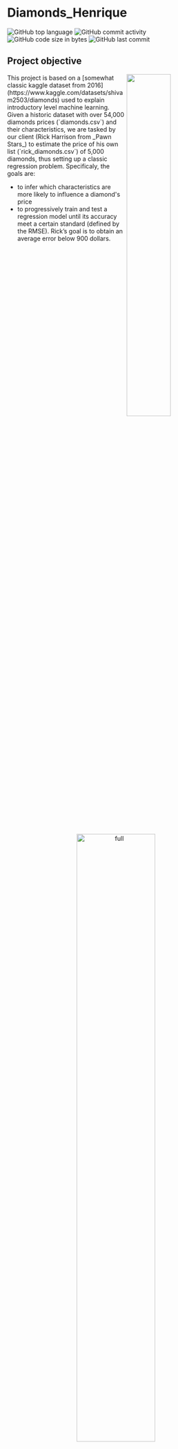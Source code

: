 # Diamonds_Henrique

![GitHub top language](https://img.shields.io/github/languages/top/hbatistuzzo/Diamonds_Henrique)
![GitHub commit activity](https://img.shields.io/github/commit-activity/m/hbatistuzzo/Diamonds_Henrique)
![GitHub code size in bytes](https://img.shields.io/github/languages/code-size/hbatistuzzo/Diamonds_Henrique)
![GitHub last commit](https://img.shields.io/github/last-commit/hbatistuzzo/Diamonds_Henrique)

## Project objective

<img src="images/diamonds.jpg" align="right" width="45%"/>
This project is based on a [somewhat classic kaggle dataset from 2016](https://www.kaggle.com/datasets/shivam2503/diamonds) used to explain introductory level machine learning.
Given a historic dataset with over 54,000 diamonds prices (`diamonds.csv`) and their characteristics, we are tasked by our client (Rick Harrison from _Pawn Stars_) to estimate the price of his own list (`rick_diamonds.csv`)
of 5,000 diamonds, thus setting up a classic regression problem. Specificaly, the goals are:


- to infer which characteristics are more likely to influence a diamond's price
- to progressively train and test a regression model until its accuracy meet a certain standard (defined by the RMSE). Rick’s goal is to obtain an average error below 900 dollars.


<p align="center"><img src="images/challenge_objectives.png" alt="full"  width="60%"></p>

---

## Technologies
- Python 3.8.3
	- Pandas 1.4.4
	- Numpy 1.20.3
	- Pycaret 2.3.10
	- Seaborn 0.11.2
	- Matplotlib 3.5.3
	- SQLAlchemy 1.4.42
	- Scikit-learn 1.1

---

## Dataset Description and Inspection:

The list of diamonds contains the following information:

- carat (0.2-5.01): The carat is the diamond’s physical weight measured in metric carats. One carat equals 0.20 gram and is subdivided into 100 points.
- cut (Fair, Good, Very Good, Premium, Ideal): The quality of the cut. The more precise the diamond is cut, the more captivating the diamond is to the eye thus of high grade.
- color (from J (worst) to D (best)): The colour of gem-quality diamonds occurs in many hues. In the range from colourless to light yellow or light brown. Colourless diamonds are the rarest. Other natural colours (blue, red, pink for example) are known as "fancy,” and their colour grading is different than from white colorless diamonds.
- clarity (I1 (worst), SI2, SI1, VS2, VS1, VVS2, VVS1, IF (best)): Diamonds can have internal characteristics known as inclusions or external characteristics known as blemishes. Diamonds without inclusions or blemishes are rare; however, most characteristics can only be seen with magnification.
- depth (43-79): It is the total depth percentage which equals to z / mean(x, y) = 2 * z / (x + y). The depth of the diamond is its height (in millimetres) measured from the culet (bottom tip) to the table (flat, top surface) as referred in the labelled diagram above.
- table (43-95): It is the width of the top of the diamond relative to widest point. It gives diamond stunning fire and brilliance by reflecting lights to all directions which when seen by an observer, seems lustrous.
- price ($326 - $18826): It is the price of the diamond in US dollars. It is our very target column in the dataset.
- x (0 - 10.74): Length of the diamond (in mm)
- y (0 - 58.9): Width of the diamond (in mm)
- z (0 - 31.8): Depth of the diamond (in mm)

<p align="center"><img src="images/diamonds.jfif" alt="fuller"  width="60%"></p>

- The dataset itself doesn't need any cleaning other than the removal of a few lines where dimensions (y or x) are set to zero, which is physically impossible.
- diamonds.describe yields an univariate analysis for statistical description:

|       |        carat |        depth |        table |        price |            x |            y |            z |
|------:|-------------:|-------------:|-------------:|-------------:|-------------:|-------------:|-------------:|
| count | 48940.000000 | 48940.000000 | 48940.000000 | 48940.000000 | 48940.000000 | 48940.000000 | 48940.000000 |
|  mean |     0.797817 |    61.751931 |    57.451161 |  3934.409644 |     5.730712 |     5.734333 |     3.538648 |
|   std |     0.474126 |     1.430026 |     2.233450 |  3989.333861 |     1.121920 |     1.145344 |     0.706817 |
|   min |     0.200000 |    43.000000 |    43.000000 |   326.000000 |     0.000000 |     0.000000 |     0.000000 |
|   25% |     0.400000 |    61.000000 |    56.000000 |   949.000000 |     4.710000 |     4.720000 |     2.910000 |
|   50% |     0.700000 |    61.800000 |    57.000000 |  2401.000000 |     5.690000 |     5.710000 |     3.520000 |
|   75% |     1.040000 |    62.500000 |    59.000000 |  5331.250000 |     6.540000 |     6.540000 |     4.040000 |
|   max |     5.010000 |    79.000000 |    95.000000 | 18823.000000 |    10.740000 |    58.900000 |    31.800000 |

---

## Exploring each of the attributes:

### Price

- "Price", as expected, is skewed. There are few diamonds which are worth too much and a lot of diamonds with reasonably small prices.

<p align="center"><img src="images/prices.png" alt="prices"  width="100%"></p>

### Cuts

- Most of the diamonds have **Ideal Cuts** with a ratio of **39.95%** followed by **Premium Cuts** and **Very Good Cuts**
<p align="center"><img src="images/cuts.png" alt="cut"  width="100%"></p>

-In absolute values, we get:

<p align="center"><img src="images/cuts_abs.png" alt="cut"  width="100%"></p>

#### Price distribution of diamond cuts:

<p align="center"><img src="images/cut_prices.png" alt="cuts"  width="100%"></p>

- Most of the diamonds with **Ideal Cut** costs between **$326** and **$2500**
- Most of the diamonds with **Premium Cut** costs between **$326** and **$5000**
- Most of the diamonds with **Very Good Cut** costs between **$336** and **$4800**
- Most of the diamonds with **Good Cut** costs between **$327** and **$4700**
- Most of the diamonds with **Fair Cut** costs between **$337** and **$5000**


### Colors

- Most of the diamonds have **G** color with a ratio of **20.93%** followed by **E** and **F**
- Only a few have **J** (worst) color with a ratio of **5.21%**.

<p align="center"><img src="images/color.png" alt="color"  width="100%"></p>

-In absolute values, we get:

<p align="center"><img src="images/color_abs.png" alt="colors"  width="100%"></p>

#### Price distribution of diamond colors:

<p align="center"><img src="images/color_prices.png" alt="color_prices"  width="100%"></p>

**Insights:**

- Most of the diamonds with **G Color** costs between **$354** and **$2500**
- Most of the diamonds with **E Color** costs between **$326** and **$3700**
- Most of the diamonds with **F Color** costs between **$342** and **$4500**
- Most of the diamonds with **H Color** costs between **$337** and **$5200**
- Most of the diamonds with **D Color** costs between **$357** and **$2500**
- Most of the diamonds with **I Color** costs between **$334** and **$6200**
- Most of the diamonds with **J Color** costs between **$335** and **$6400**

### Clarity



---

- Bivariate Analysis: let's analyze the correlation matrix between the variables:

<p align="center">

|       |    carat |     depth |     table |     price |         x |         y |        z |
|------:|---------:|----------:|----------:|----------:|----------:|----------:|---------:|
| carat | 1.000000 |  0.027074 |  0.181688 |  0.922186 |  0.975152 |  0.949687 | 0.951824 |
| depth | 0.027074 |  1.000000 | -0.297123 | -0.012037 | -0.025858 | -0.029903 | 0.094344 |
| table | 0.181688 | -0.297123 |  1.000000 |  0.127832 |  0.195367 |  0.183362 | 0.150646 |
| price | 0.922186 | -0.012037 |  0.127832 |  1.000000 |  0.885019 |  0.864059 | 0.860247 |
|     x | 0.975152 | -0.025858 |  0.195367 |  0.885019 |  1.000000 |  0.972447 | 0.969336 |
|     y | 0.949687 | -0.029903 |  0.183362 |  0.864059 |  0.972447 |  1.000000 | 0.948768 |
|     z | 0.951824 |  0.094344 |  0.150646 |  0.860247 |  0.969336 |  0.948768 | 1.000000 |

</p>

Which can also be visualized as a heatmap of correlations:

<p align="center"><img src="images/heatmap.png" alt="heat"  width="75%"></p>

The price of a diamond has a direct correlation with its dimensions (and hence with the carat, since the weight of the diamonds is itself a function of its dimensions). It is not a straight linear correlation but an exponential one.
There are other relevant features which also influence its price, such as color, clarity and cut. A pairplot of these attributes can be useful in inspecting these relations:

<p align="center"><img src="images/output.png" alt="pp"  width="75%"></p>

---

## Modelling

- A first modelling atempt will be performed by exploring the relationship between price and the physical dimensions of the diamonds.

---

## Steps
1 - Price predicted as the mean of prices from diamonds.csv(3980)


2 - Price predicted using carat as the only variable from diamonds.csv(1605)


3 - Price predicted using carat and depth variables from diamonds.csv(1598)


4 - Price predicted using carat and table variables from diamonds.csv(1595)


5 - Price predicted using carat,table and depth variables from diamonds.csv(1583)


6 - Price predicted using carat,table,depth and clarity variables from diamonds.csv(1217); Cut does not seen to influence the model


7 - Price predicted using carat,table,depth, clarity and color variables from diamonds.csv(987); Cut does not seen to influence the model


8 - Price predicted using carat,table,depth,x, clarity and color variables from diamonds.csv(709); Cut does not seen to influence the model


X was the missing piece in this linear regression model


9 - Price predicted using carat,table,depth,x, clarity , color and cut(grouped by Fair and Good) variables from diamonds.csv(688)

---

# Conclusion
Using most of the data of the original DataFrame significantly improved the preciseness of the model.